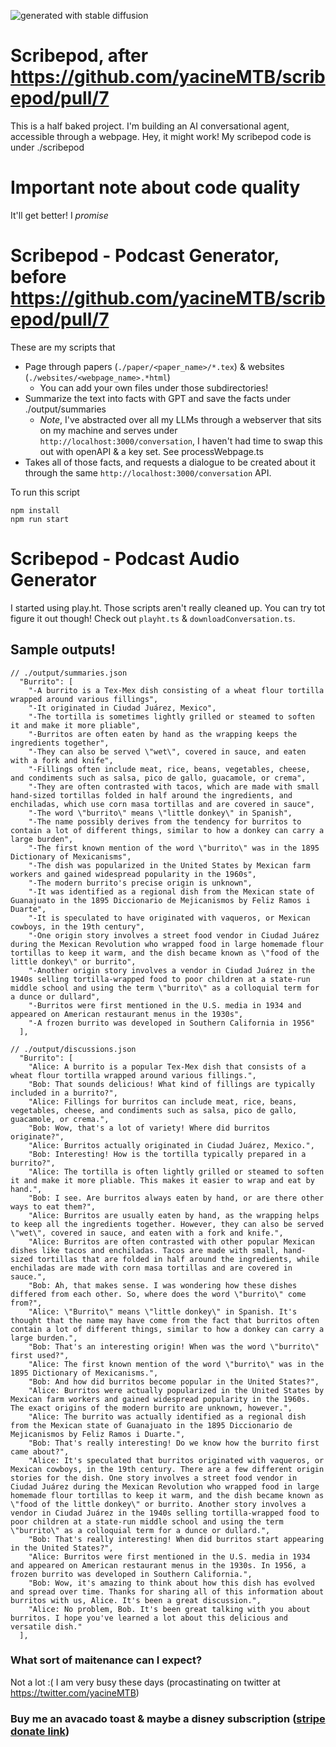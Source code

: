 ![generated with stable diffusion](https://github.com/yacineMTB/scribepod/blob/master/upscaledrobot.png?raw=true)

# Scribepod, after https://github.com/yacineMTB/scribepod/pull/7

This is a half baked project. I'm building an AI conversational agent, accessible through a webpage. Hey, it might work!
My scribepod code is under ./scribepod


# Important note about code quality
It'll get better! I _promise_

# Scribepod - Podcast Generator, before https://github.com/yacineMTB/scribepod/pull/7
These are my scripts that
- Page through papers (`./paper/<paper_name>/*.tex`) & websites (`./websites/<webpage_name>.*html`) 
  - You can add your own files under those subdirectories!
- Summarize the text into facts with GPT and save the facts under ./output/summaries
  - *Note*, I've abstracted over all my LLMs through a webserver that sits on my machine and serves under `http://localhost:3000/conversation`, I haven't had time to swap this out with openAPI & a key set. See processWebpage.ts
- Takes all of those facts, and requests a dialogue to be created about it through the same `http://localhost:3000/conversation` API.

To run this script
```
npm install
npm run start
```

# Scribepod - Podcast Audio Generator
I started using play.ht. Those scripts aren't really cleaned up. You can try tot figure it out though! Check out `playht.ts` & `downloadConversation.ts`.

## Sample outputs!

```
// ./output/summaries.json
  "Burrito": [
    "-A burrito is a Tex-Mex dish consisting of a wheat flour tortilla wrapped around various fillings",
    "-It originated in Ciudad Juárez, Mexico",
    "-The tortilla is sometimes lightly grilled or steamed to soften it and make it more pliable",
    "-Burritos are often eaten by hand as the wrapping keeps the ingredients together",
    "-They can also be served \"wet\", covered in sauce, and eaten with a fork and knife",
    "-Fillings often include meat, rice, beans, vegetables, cheese, and condiments such as salsa, pico de gallo, guacamole, or crema",
    "-They are often contrasted with tacos, which are made with small hand-sized tortillas folded in half around the ingredients, and enchiladas, which use corn masa tortillas and are covered in sauce",
    "-The word \"burrito\" means \"little donkey\" in Spanish",
    "-The name possibly derives from the tendency for burritos to contain a lot of different things, similar to how a donkey can carry a large burden",
    "-The first known mention of the word \"burrito\" was in the 1895 Dictionary of Mexicanisms",
    "-The dish was popularized in the United States by Mexican farm workers and gained widespread popularity in the 1960s",
    "-The modern burrito's precise origin is unknown",
    "-It was identified as a regional dish from the Mexican state of Guanajuato in the 1895 Diccionario de Mejicanismos by Feliz Ramos i Duarte",
    "-It is speculated to have originated with vaqueros, or Mexican cowboys, in the 19th century",
    "-One origin story involves a street food vendor in Ciudad Juárez during the Mexican Revolution who wrapped food in large homemade flour tortillas to keep it warm, and the dish became known as \"food of the little donkey\" or burrito",
    "-Another origin story involves a vendor in Ciudad Juárez in the 1940s selling tortilla-wrapped food to poor children at a state-run middle school and using the term \"burrito\" as a colloquial term for a dunce or dullard",
    "-Burritos were first mentioned in the U.S. media in 1934 and appeared on American restaurant menus in the 1930s",
    "-A frozen burrito was developed in Southern California in 1956"
  ],
```

```
// ./output/discussions.json
  "Burrito": [
    "Alice: A burrito is a popular Tex-Mex dish that consists of a wheat flour tortilla wrapped around various fillings.",
    "Bob: That sounds delicious! What kind of fillings are typically included in a burrito?",
    "Alice: Fillings for burritos can include meat, rice, beans, vegetables, cheese, and condiments such as salsa, pico de gallo, guacamole, or crema.",
    "Bob: Wow, that's a lot of variety! Where did burritos originate?",
    "Alice: Burritos actually originated in Ciudad Juárez, Mexico.",
    "Bob: Interesting! How is the tortilla typically prepared in a burrito?",
    "Alice: The tortilla is often lightly grilled or steamed to soften it and make it more pliable. This makes it easier to wrap and eat by hand.",
    "Bob: I see. Are burritos always eaten by hand, or are there other ways to eat them?",
    "Alice: Burritos are usually eaten by hand, as the wrapping helps to keep all the ingredients together. However, they can also be served \"wet\", covered in sauce, and eaten with a fork and knife.",
    "Alice: Burritos are often contrasted with other popular Mexican dishes like tacos and enchiladas. Tacos are made with small, hand-sized tortillas that are folded in half around the ingredients, while enchiladas are made with corn masa tortillas and are covered in sauce.",
    "Bob: Ah, that makes sense. I was wondering how these dishes differed from each other. So, where does the word \"burrito\" come from?",
    "Alice: \"Burrito\" means \"little donkey\" in Spanish. It's thought that the name may have come from the fact that burritos often contain a lot of different things, similar to how a donkey can carry a large burden.",
    "Bob: That's an interesting origin! When was the word \"burrito\" first used?",
    "Alice: The first known mention of the word \"burrito\" was in the 1895 Dictionary of Mexicanisms.",
    "Bob: And how did burritos become popular in the United States?",
    "Alice: Burritos were actually popularized in the United States by Mexican farm workers and gained widespread popularity in the 1960s. The exact origins of the modern burrito are unknown, however.",
    "Alice: The burrito was actually identified as a regional dish from the Mexican state of Guanajuato in the 1895 Diccionario de Mejicanismos by Feliz Ramos i Duarte.",
    "Bob: That's really interesting! Do we know how the burrito first came about?",
    "Alice: It's speculated that burritos originated with vaqueros, or Mexican cowboys, in the 19th century. There are a few different origin stories for the dish. One story involves a street food vendor in Ciudad Juárez during the Mexican Revolution who wrapped food in large homemade flour tortillas to keep it warm, and the dish became known as \"food of the little donkey\" or burrito. Another story involves a vendor in Ciudad Juárez in the 1940s selling tortilla-wrapped food to poor children at a state-run middle school and using the term \"burrito\" as a colloquial term for a dunce or dullard.",
    "Bob: That's really interesting! When did burritos start appearing in the United States?",
    "Alice: Burritos were first mentioned in the U.S. media in 1934 and appeared on American restaurant menus in the 1930s. In 1956, a frozen burrito was developed in Southern California.",
    "Bob: Wow, it's amazing to think about how this dish has evolved and spread over time. Thanks for sharing all of this information about burritos with us, Alice. It's been a great discussion.",
    "Alice: No problem, Bob. It's been great talking with you about burritos. I hope you've learned a lot about this delicious and versatile dish."
  ],
```




### What sort of maitenance can I expect?
Not a lot :( I am very busy these days (procastinating on twitter at https://twitter.com/yacineMTB)

### Buy me an avacado toast & maybe a disney subscription ([stripe donate link](https://buy.stripe.com/dR6eWGaK41MX2YgaEF))

